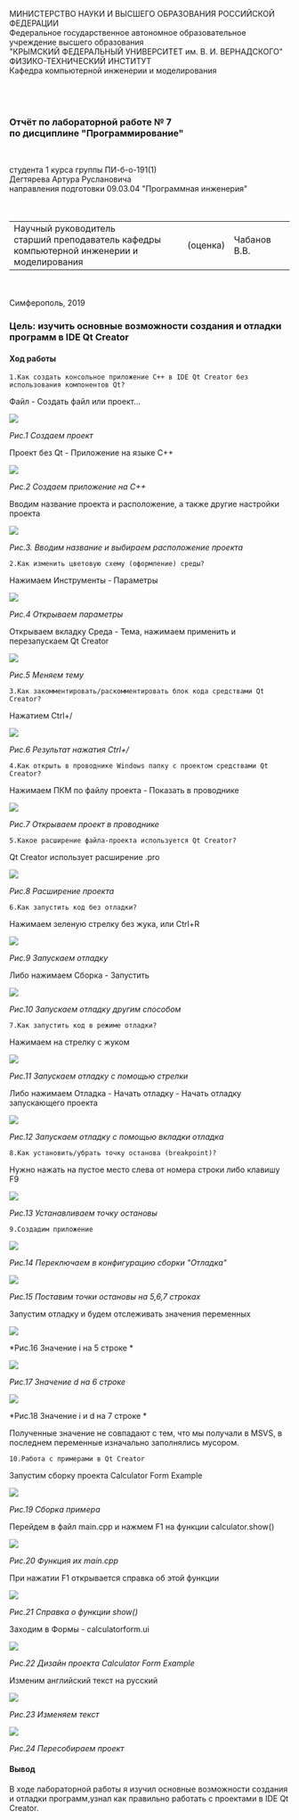 МИНИСТЕРСТВО НАУКИ И ВЫСШЕГО ОБРАЗОВАНИЯ РОССИЙСКОЙ ФЕДЕРАЦИИ\
Федеральное государственное автономное образовательное учреждение высшего образования\
"КРЫМСКИЙ ФЕДЕРАЛЬНЫЙ УНИВЕРСИТЕТ им. В. И. ВЕРНАДСКОГО"\
ФИЗИКО-ТЕХНИЧЕСКИЙ ИНСТИТУТ\
Кафедра компьютерной инженерии и моделирования\
<br/><br/>
​
### Отчёт по лабораторной работе № 7<br/> по дисциплине "Программирование"
<br/>

студента 1 курса группы ПИ-б-о-191(1)\
Дегтярева Артура Руслановича\
направления подготовки 09.03.04 "Программная инженерия"\
<br/>
​
<table>
<tr><td>Научный руководитель<br/> старший преподаватель кафедры<br/>компьютерной инженерии и моделирования</td>
<td>(оценка)</td>
<td>Чабанов В.В.</td>
</tr>
</table>
<br/><br/>
​
Симферополь, 2019


### Цель: изучить основные возможности создания и отладки программ в IDE Qt Creator

#### Ход работы

    1.Как создать консольное приложение С++ в IDE Qt Creator без использования компонентов Qt?

Файл - Создать файл или проект...

![](Скриншоты/1.png)

*Рис.1 Создаем проект*

Проект без Qt - Приложение на языке C++

![](Скриншоты/2.png)

*Рис.2 Создаем приложение на C++*

Вводим название проекта и расположение, а также другие настройки проекта

![](Скриншоты/3.png)

*Рис.3. Вводим название и выбираем расположение проекта*

    2.Как изменить цветовую схему (оформление) среды?



Нажимаем Инструменты - Параметры 

![](Скриншоты/4.png)

*Рис.4 Открываем параметры*

Открываем вкладку Среда - Тема, нажимаем применить и перезапускаем Qt Creator

![](Скриншоты/5.png)

*Рис.5 Меняем тему*

    3.Как закомментировать/раскомментировать блок кода средствами Qt Creator?


Нажатием Ctrl+/ 

![](Скриншоты/6.png)

*Рис.6 Результат нажатия Ctrl+/*

    4.Как открыть в проводнике Windows папку с проектом средствами Qt Creator?


Нажимаем ПКМ по файлу проекта - Показать в проводнике

![](Скриншоты/7.png)

*Рис.7 Открываем проект в проводнике*

    5.Какое расширение файла-проекта используется Qt Creator?


Qt Creator использует расширение .pro

![](Скриншоты/8.png)

*Рис.8 Расширение проекта*

    6.Как запустить код без отладки?


Нажимаем зеленую стрелку без жука, или Ctrl+R

![](Скриншоты/9.png)

*Рис.9 Запускаем отладку*

Либо нажимаем Сборка - Запустить

![](Скриншоты/10.png)

*Рис.10 Запускаем отладку другим способом*


    7.Как запустить код в режиме отладки?


Нажимаем на стрелку с жуком

![](Скриншоты/11.png)

*Рис.11 Запускаем отладку с помощью стрелки*

Либо нажимаем Отладка - Начать отладку - Начать отладку запускающего проекта

![](Скриншоты/12.png)

*Рис.12 Запускаем отладку с помощью вкладки отладка*

    8.Как установить/убрать точку останова (breakpoint)?


Нужно нажать на пустое место слева от номера строки либо клавишу F9

![](Скриншоты/13.png)

*Рис.13 Устанавливаем точку остановы*

    9.Создадим приложение

![](Скриншоты/14.png)

*Рис.14 Переключаем в конфигурацию сборки "Отладка"*


![](Скриншоты/15.png)

*Рис.15 Поставим точки остановы на 5,6,7 строках*

Запустим отладку и будем отслеживать значения переменных

![](Скриншоты/16.png)

*Рис.16 Значение i на 5 строке *

![](Скриншоты/17.png)

*Рис.17 Значение d на 6 строке*


![](Скриншоты/18.png)

*Рис.18 Значение i и d на 7 строке *

Полученные значение не совпадают с тем, что мы получали в MSVS, в последнем переменные изначально заполнялись мусором.

    10.Работа с примерами в Qt Creator

Запустим сборку проекта Calculator Form Example

![](Скриншоты/19.png)

*Рис.19 Сборка примера*

Перейдем в файл main.cpp и нажмем F1 на функции calculator.show()

![](Скриншоты/20.png)

*Рис.20 Функция их main.cpp*

При нажатии F1 открывается справка об этой функции

![](Скриншоты/21.png)

*Рис.21 Справка о функции show()*

Заходим в Формы - calculatorform.ui 

![](Скриншоты/22.png)

*Рис.22 Дизайн проекта Calculator Form Example*

Изменим английский текст на русский

![](Скриншоты/23.png)

*Рис.23 Изменяем текст*


![](Скриншоты/24.png)

*Рис.24 Пересобираем проект* 

#### Вывод

В ходе лабораторной работы я изучил основные возможности создания и отладки программ,узнал как правильно работать с проектами в IDE Qt Creator.  
